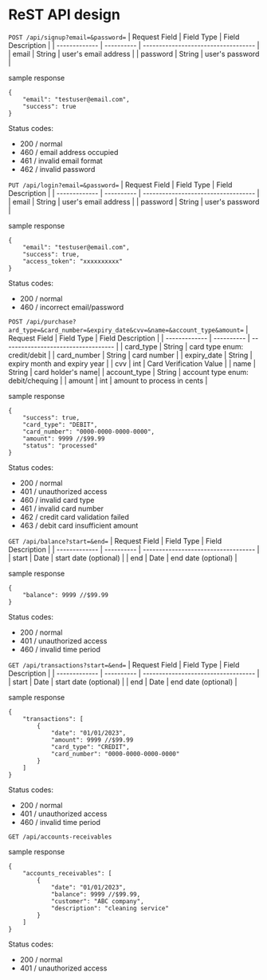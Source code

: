 # ReST API design

`POST /api/signup?email=&password=`
| Request Field | Field Type | Field Description |
| ------------- | ---------- | ----------------------------------- |
| email | String | user's email address |
| password | String | user's password |

sample response

```
{
    "email": "testuser@email.com",
    "success": true
}
```

Status codes:

- 200 / normal
- 460 / email address occupied
- 461 / invalid email format
- 462 / invalid password

`PUT /api/login?email=&password=`
| Request Field | Field Type | Field Description |
| ------------- | ---------- | ----------------------------------- |
| email | String | user's email address |
| password | String | user's password |

sample response

```
{
    "email": "testuser@email.com",
    "success": true,
    "access_token": "xxxxxxxxxx"
}
```

Status codes:

- 200 / normal
- 460 / incorrect email/password

`POST /api/purchase?ard_type=&card_number=&expiry_date&cvv=&name=&account_type&amount=`
| Request Field | Field Type | Field Description |
| ------------- | ---------- | ----------------------------------- |
| card_type | String | card type enum: credit/debit |
| card_number | String | card number |
| expiry_date | String | expiry month and expiry year |
| cvv | int | Card Verification Value |
| name | String | card holder's name|
| account_type | String | account type enum: debit/chequing |
| amount | int | amount to process in cents |

sample response

```
{
    "success": true,
    "card_type": "DEBIT",
    "card_number": "0000-0000-0000-0000",
    "amount": 9999 //$99.99
    "status": "processed"
}
```

Status codes:

- 200 / normal
- 401 / unauthorized access
- 460 / invalid card type
- 461 / invalid card number
- 462 / credit card validation failed
- 463 / debit card insufficient amount

`GET /api/balance?start=&end=`
| Request Field | Field Type | Field Description |
| ------------- | ---------- | ----------------------------------- |
| start | Date | start date (optional) |
| end | Date | end date (optional) |

sample response

```
{
    "balance": 9999 //$99.99
}
```

Status codes:

- 200 / normal
- 401 / unauthorized access
- 460 / invalid time period

`GET /api/transactions?start=&end=`
| Request Field | Field Type | Field Description |
| ------------- | ---------- | ----------------------------------- |
| start | Date | start date (optional) |
| end | Date | end date (optional) |

sample response

```
{
    "transactions": [
        {
            "date": "01/01/2023",
            "amount": 9999 //$99.99
            "card_type": "CREDIT",
            "card_number": "0000-0000-0000-0000"
        }
    ]
}
```

Status codes:

- 200 / normal
- 401 / unauthorized access
- 460 / invalid time period

`GET /api/accounts-receivables`

sample response

```
{
    "accounts_receivables": [
        {
            "date": "01/01/2023",
            "balance": 9999 //$99.99,
            "customer": "ABC company",
            "description": "cleaning service"
        }
    ]
}
```

Status codes:

- 200 / normal
- 401 / unauthorized access
